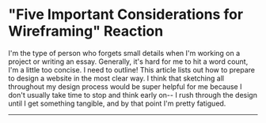 # "Five Important Considerations for Wireframing" Reaction

I'm the type of person who forgets small details when I'm working on a project or writing an essay.
Generally, it's hard for me to hit a word count, I'm a little too concise. I need to outline! This
article lists out how to prepare to design a website in the most clear way. I think that sketching all 
throughout my design process would be super helpful for me because I don't usually take time to stop and think
early on-- I rush through the design until I get something tangible, and by that point I'm pretty fatigued. 

---

